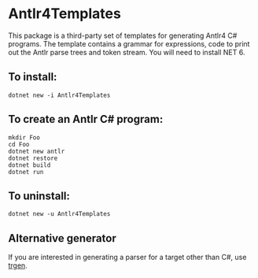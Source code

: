 # Antlr4Templates

This package is a third-party set of templates for generating Antlr4 C# programs.
The template contains a grammar for expressions,
code to print out the Antlr parse trees and token stream.
You will need to install NET 6.

## To install:

    dotnet new -i Antlr4Templates

## To create an Antlr C# program:

    mkdir Foo
    cd Foo
    dotnet new antlr
    dotnet restore
    dotnet build
    dotnet run

## To uninstall:

    dotnet new -u Antlr4Templates

## Alternative generator

If you are interested in generating a parser for a target other than
C#, use [trgen](https://github.com/kaby76/Domemtech.Trash/tree/main/trgen).
